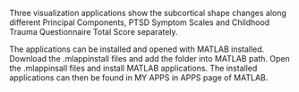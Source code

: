 Three visualization applications show the subcortical shape changes along different Principal Components, PTSD Symptom Scales and  Childhood Trauma Questionnaire Total Score separately.

The applications can be installed and opened with MATLAB installed. Download the .mlappinstall files and add the folder into MATLAB path. Open the .mlappinsall files and install MATLAB applications. The installed applications can then be found in MY APPS in APPS page of MATLAB.
